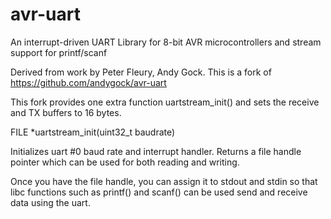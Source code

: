 avr-uart
========

An interrupt-driven UART Library for 8-bit AVR microcontrollers and stream support for printf/scanf

Derived from work by Peter Fleury, Andy Gock.
This is a fork of https://github.com/andygock/avr-uart

This fork provides one extra function uartstream_init() and sets the receive and TX buffers to 16 bytes.

FILE *uartstream_init(uint32_t baudrate)

Initializes uart #0 baud rate and interrupt handler. Returns a file handle pointer which can be used
for both reading and writing.

Once you have the file handle, you can assign it to stdout and stdin so that libc functions
such as printf() and scanf() can be used send and receive data using the uart.



 
